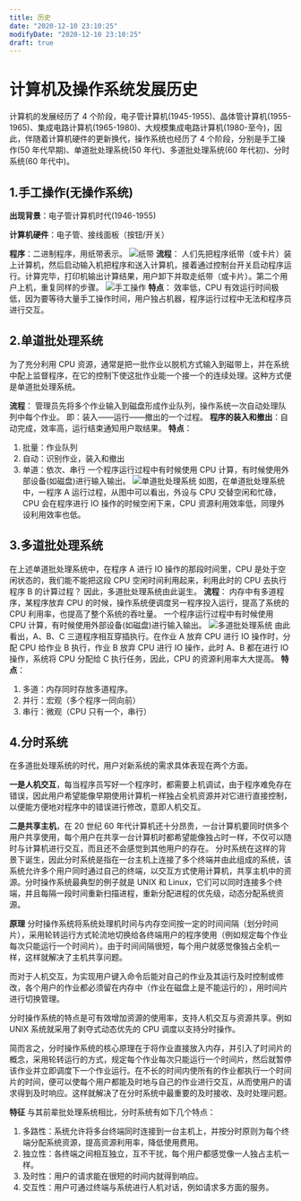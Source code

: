 ```yaml
---
title: 历史
date: "2020-12-10 23:10:25"
modifyDate: "2020-12-10 23:10:25"
draft: true
---
```

# 计算机及操作系统发展历史

计算机的发展经历了 4 个阶段，电子管计算机(1945-1955)、晶体管计算机(1955-1965)、集成电路计算机(1965-1980)、大规模集成电路计算机(1980-至今)，因此，伴随着计算机硬件的更新换代，操作系统也经历了 4 个阶段，分别是手工操作(50 年代早期)、单道批处理系统(50 年代)、多道批处理系统(60 年代初)、分时系统(60 年代中)。

## 1.手工操作(无操作系统)

**出现背景**：电子管计算机时代(1946-1955)

**计算机硬件**：电子管、接线面板（按钮/开关）

**程序**：二进制程序，用纸带表示。
![纸带](/static/images/wpx243s19c.png)
**流程**：
人们先把程序纸带（或卡片）装上计算机，然后启动输入机把程序和送入计算机，接着通过控制台开关启动程序运行。计算完毕，打印机输出计算结果，用户卸下并取走纸带（或卡片）。第二个用户上机，重复同样的步骤。
![手工操作](/static/images/dapktw7fc4.png)
**特点**：
效率低，CPU 有效运行时间极低，因为要等待大量手工操作时间，用户独占机器，程序运行过程中无法和程序员进行交互。

## 2.单道批处理系统

为了充分利用 CPU 资源，通常是把一批作业以脱机方式输入到磁带上，并在系统中配上监督程序，在它的控制下使这批作业能一个接一个的连续处理。这种方式便是单道批处理系统。

**流程**：
管理员先将多个作业输入到磁盘形成作业队列，操作系统一次自动处理队列中每个作业。
即：装入——运行——撤出的一个过程。
**程序的装入和撤出**：自动完成，效率高，运行结束通知用户取结果。
**特点**：

1. 批量：作业队列
2. 自动：识别作业，装入和撤出
3. 单道：依次、串行
   一个程序运行过程中有时候使用 CPU 计算，有时候使用外部设备(如磁盘)进行输入输出。
   ![单道批处理系统](/static/images/q9l5hcrjgb.png)
   如图，在单道批处理系统中，一程序 A 运行过程，从图中可以看出，外设与 CPU 交替空闲和忙碌，CPU 会在程序进行 IO 操作的时候空闲下来，CPU 资源利用效率低，同理外设利用效率也低。

## 3.多道批处理系统

在上述单道批处理系统中，在程序 A 进行 IO 操作的那段时间里，CPU 是处于空闲状态的，我们能不能把这段 CPU 空闲时间利用起来，利用此时的 CPU 去执行程序 B 的计算过程？
因此，多道批处理系统由此诞生。
**流程**：
内存中有多道程序，某程序放弃 CPU 的时候，操作系统便调度另一程序投入运行，提高了系统的 CPU 利用率，也提高了整个系统的吞吐量。
一个程序运行过程中有时候使用 CPU 计算，有时候使用外部设备(如磁盘)进行输入输出。
![多道批处理系统](/static/images/inauahqz5v.png)
由此看出，A、B、C 三道程序相互穿插执行。在作业 A 放弃 CPU 进行 IO 操作时，分配 CPU 给作业 B 执行，作业 B 放弃 CPU 进行 IO 操作，此时 A、B 都在进行 IO 操作，系统将 CPU 分配给 C 执行任务，因此，CPU 的资源利用率大大提高。
**特点**：

1. 多道：内存同时存放多道程序。
2. 并行：宏观（多个程序一同向前）
3. 串行：微观（CPU 只有一个，串行）

## 4.分时系统

在多道批处理系统的时代，用户对新系统的需求具体表现在两个方面。

**一是人机交互**，每当程序员写好一个程序时，都需要上机调试，由于程序难免存在错误，因此用户希望能像早期使用计算机一样独占全机资源并对它进行直接控制，以便能方便地对程序中的错误进行修改，意即人机交互。

**二是共享主机**，在 20 世纪 60 年代计算机还十分昂贵，一台计算机要同时供多个用户共享使用，每个用户在共享一台计算机时都希望能像独占时一样，不仅可以随时与计算机进行交互，而且还不会感觉到其他用户的存在。
分时系统在这样的背景下诞生，因此分时系统是指在一台主机上连接了多个终端并由此组成的系统，该系统允许多个用户同时通过自己的终端，以交互方式使用计算机，共享主机中的资源。分时操作系统最典型的例子就是 UNIX 和 Linux，它们可以同时连接多个终端，并且每隔一段时间重新扫描进程，重新分配进程的优先级，动态分配系统资源。

**原理**
分时操作系统将系统处理机时间与内存空间按一定的时间间隔（划分时间片），采用轮转运行方式轮流地切换给各终端用户的程序使用（例如规定每个作业每次只能运行一个时间片）。由于时间间隔很短，每个用户就感觉像独占全机一样，这样就解决了主机共享问题。

而对于人机交互，为实现用户键入命令后能对自己的作业及其运行及时控制或修改，各个用户的作业都必须留在内存中（作业在磁盘上是不能运行的），用时间片进行切换管理。

分时操作系统的特点是可有效增加资源的使用率，支持人机交互与资源共享。例如 UNIX 系统就采用了剥夺式动态优先的 CPU 调度以支持分时操作。

简而言之，分时操作系统的核心原理在于将作业直接放入内存，并引入了时间片的概念，采用轮转运行的方式，规定每个作业每次只能运行一个时间片，然后就暂停该作业并立即调度下一个作业运行。在不长的时间内使所有的作业都执行一个时间片的时间，便可以使每个用户都能及时地与自己的作业进行交互，从而使用户的请求得到及时响应。这样就解决了在分时系统中最重要的及时接收、及时处理问题。

**特征**
与其前辈批处理系统相比，分时系统有如下几个特点：

1. 多路性：系统允许将多台终端同时连接到一台主机上，并按分时原则为每个终端分配系统资源，提高资源利用率，降低使用费用。
2. 独立性：各终端之间相互独立，互不干扰，每个用户都感觉像一人独占主机一样。
3. 及时性：用户的请求能在很短的时间内就得到响应。
4. 交互性：用户可通过终端与系统进行人机对话，例如请求多方面的服务。
